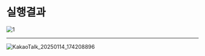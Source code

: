 # 실행결과

![1](https://github.com/user-attachments/assets/41d6b108-afe4-4853-bd95-94016281b3c9)

---

![KakaoTalk_20250114_174208896](https://github.com/user-attachments/assets/6b15a95d-35d8-4b7a-85c5-736a74b5d4c8)
